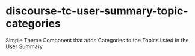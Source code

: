 # discourse-tc-user-summary-topic-categories
Simple Theme Component that adds Categories to the Topics listed in the User Summary
